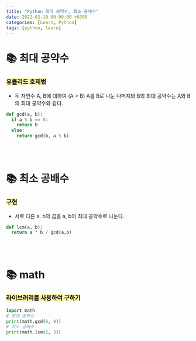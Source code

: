 ```yaml
---
title: "Python 최대 공약수, 최소 공배수"
date: 2022-02-10 00:00:00 +0300
categories: [Learn, Python]
tags: [python, learn]
---
```




# 📚 최대 공약수

### <mark style='background-color: #fff5b1'> 유클리드 호제법 </mark> 
- 두 자연수 A, B에 대하여 (A > B) A를 B로 나눈 나머지와 B의 최대 공약수는 A와 B의 최대 공약수와 같다.
```python
def gcd(a, b):
  if a % b == 0:
    return b
  else:
    return gcd(b, a % b)
```

<br><br>

# 📚 최소 공배수

### <mark style='background-color: #fff5b1'> 구현 </mark>
- 서로 다른 a, b의 곱을 a, b의 최대 공약수로 나눈다.
```python
def lcm(a, b):
  return a * b / gcd(a,b)
```


<br><br>

# 📚 math
### <mark style='background-color: #fff5b1'> 라이브러리를 사용하여 구하기 </mark>
```python
import math
# 최대 공약수
print(math.gcd(6, 9))
# 최소 공배수
print(math.lcm(2, 3))
```

